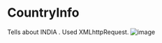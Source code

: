 # CountryInfo
Tells about INDIA . Used XMLhttpRequest.
![image](https://github.com/autumn-absconds/countryInfo/assets/65112908/0737b6c1-d5c5-41af-bfdd-bf924abe3c52)

